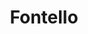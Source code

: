 ---
codehost: https://github.com/https://github.com/fontello/fontello
logohandle: fontello
sort: fontello
title: Fontello
website: https://fontello.com/
---